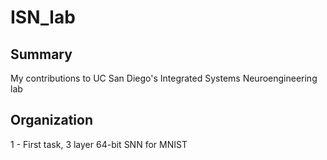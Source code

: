 # ISN_lab

## Summary

My contributions to UC San Diego's Integrated Systems Neuroengineering lab

## Organization

1 - First task, 3 layer 64-bit SNN for MNIST

